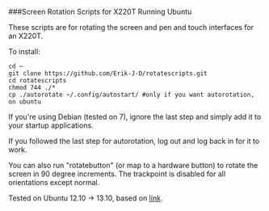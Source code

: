 ###Screen Rotation Scripts for X220T Running Ubuntu

These scripts are for rotating the screen and pen and touch interfaces for an X220T.

To install:

    cd ~
    git clone https://github.com/Erik-J-D/rotatescripts.git
    cd rotatescripts
    chmod 744 ./*
    cp ./autorotate ~/.config/autostart/ #only if you want autorotation, on ubuntu
    
If you're using Debian (tested on 7), ignore the last step and simply add it to your startup applications.

If you followed the last step for autorotation, log out and log back in for it to work.

You can also run "rotatebutton" (or map to a hardware button) to rotate the screen in 90 degree increments.
The trackpoint is disabled for all orientations except normal.

Tested on Ubuntu 12.10 -> 13.10, based on [link](https://help.ubuntu.com/community/X61T).
